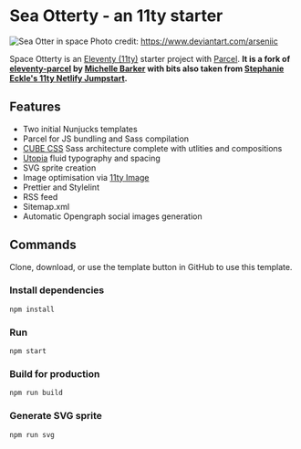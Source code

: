# Sea Otterty - an 11ty starter

![Sea Otter in space](https://images-wixmp-ed30a86b8c4ca887773594c2.wixmp.com/f/caf78787-f1ec-4d64-956b-73261e33d9c7/d5qiq2q-e7c49b3e-fc3f-4f77-a89d-d6b87afe1983.png/v1/fill/w_1280,h_912,q_80,strp/otter_space_by_arseniic_d5qiq2q-fullview.jpg?token=eyJ0eXAiOiJKV1QiLCJhbGciOiJIUzI1NiJ9.eyJzdWIiOiJ1cm46YXBwOjdlMGQxODg5ODIyNjQzNzNhNWYwZDQxNWVhMGQyNmUwIiwiaXNzIjoidXJuOmFwcDo3ZTBkMTg4OTgyMjY0MzczYTVmMGQ0MTVlYTBkMjZlMCIsIm9iaiI6W1t7ImhlaWdodCI6Ijw9OTEyIiwicGF0aCI6IlwvZlwvY2FmNzg3ODctZjFlYy00ZDY0LTk1NmItNzMyNjFlMzNkOWM3XC9kNXFpcTJxLWU3YzQ5YjNlLWZjM2YtNGY3Ny1hODlkLWQ2Yjg3YWZlMTk4My5wbmciLCJ3aWR0aCI6Ijw9MTI4MCJ9XV0sImF1ZCI6WyJ1cm46c2VydmljZTppbWFnZS5vcGVyYXRpb25zIl19.4-SHa7ZiXq-vFw-LxsvLw5r86_oycciPilgUo-2Wr5E)
Photo credit: https://www.deviantart.com/arseniic

Space Otterty is an [Eleventy (11ty)](https://www.11ty.dev/) starter project with [Parcel](https://parceljs.org/).
**It is a fork of [eleventy-parcel](https://github.com/mbarker84/eleventy-parcel) by [Michelle Barker](https://css-irl.info/) with bits also taken from [Stephanie Eckle's 11ty Netlify Jumpstart](https://11ty-netlify-jumpstart.netlify.app/).**

## Features

- Two initial Nunjucks templates
- Parcel for JS bundling and Sass compilation
- [CUBE CSS](https://cube.fyi/) Sass architecture complete with utlities and compositions
- [Utopia](https://utopia.fyi/) fluid typography and spacing
- SVG sprite creation
- Image optimisation via [11ty Image](https://www.11ty.dev/docs/plugins/image/)
- Prettier and Stylelint
- RSS feed
- Sitemap.xml
- Automatic Opengraph social images generation

## Commands

Clone, download, or use the template button in GitHub to use this template. 

### Install dependencies

```
npm install
```

### Run

```
npm start
```

### Build for production

```
npm run build
```

### Generate SVG sprite

```
npm run svg
```
